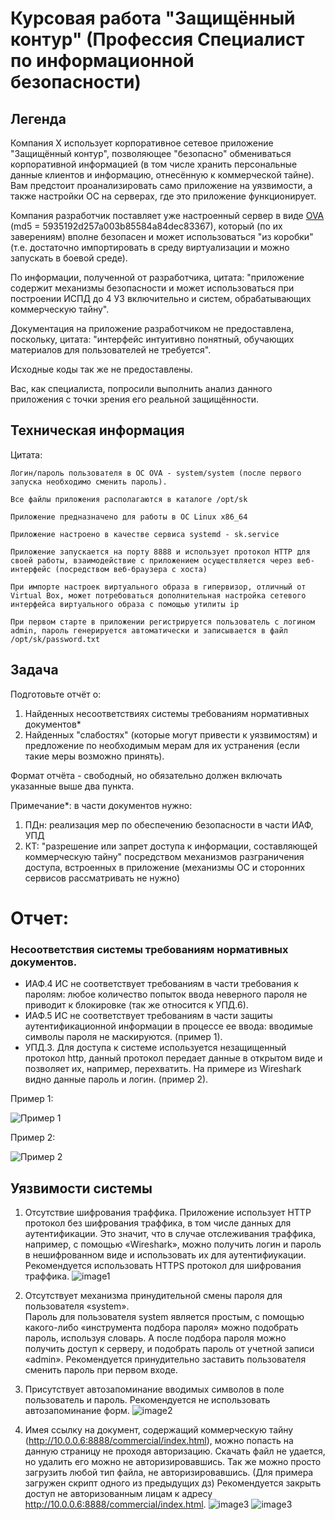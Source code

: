 # Курсовая работа "Защищённый контур" (Профессия Специалист по информационной безопасности)

## Легенда

Компания Х использует корпоративное сетевое приложение "Защищённый контур", позволяющее "безопасно" обмениваться корпоративной информацией (в том числе хранить персональные данные клиентов и информацию, отнесённую к коммерческой тайне). Вам предстоит проанализировать само приложение на уязвимости, а также настройки ОС на серверах, где это приложение функционирует.

Компания разработчик поставляет уже настроенный сервер в виде [OVA](https://drive.google.com/file/d/16uICxKQN91ZqjGa5a9AGml_WqG4oVXzp/view?usp=sharing) (md5 = 5935192d257a003b85584a84dec83367), который (по их заверениям) вполне безопасен и может использоваться "из коробки" (т.е. достаточно импортировать в среду виртуализации и можно запускать в боевой среде).

По информации, полученной от разработчика, цитата: "приложение содержит механизмы безопасности и может использоваться при построении ИСПД до 4 УЗ включительно и систем, обрабатывающих коммерческую тайну".

Документация на приложение разработчиком не предоставлена, поскольку, цитата: "интерфейс интуитивно понятный, обучающих материалов для пользователей не требуется".

Исходные коды так же не предоставлены.

Вас, как специалиста, попросили выполнить анализ данного приложения с точки зрения его реальной защищённости.

## Техническая информация

Цитата:
```
Логин/пароль пользователя в ОС OVA - system/system (после первого запуска необходимо сменить пароль).

Все файлы приложения располагаются в каталоге /opt/sk

Приложение предназначено для работы в ОС Linux x86_64

Приложение настроено в качестве сервиса systemd - sk.service

Приложение запускается на порту 8888 и использует протокол HTTP для своей работы, взаимодействие с приложением осуществляется через веб-интерфейс (посредством веб-браузера с хоста)

При импорте настроек виртуального образа в гипервизор, отличный от Virtual Box, может потребоваться дополнительная настройка сетевого интерфейса виртуального образа с помощью утилиты ip

При первом старте в приложении регистрируется пользователь с логином admin, пароль генерируется автоматически и записывается в файл /opt/sk/password.txt
```

## Задача

Подготовьте отчёт о:
1. Найденных несоответствиях системы требованиям нормативных документов*
1. Найденных "слабостях" (которые могут привести к уязвимостям) и предложение по необходимым мерам для их устранения (если такие меры возможно принять).

Формат отчёта - свободный, но обязательно должен включать указанные выше два пункта.

Примечание*: в части документов нужно:
1. ПДн: реализация мер по обеспечению безопасности в части ИАФ, УПД
1. КТ: "разрешение или запрет доступа к информации, составляющей коммерческую тайну" посредством механизмов разграничения доступа, встроенных в приложение (механизмы ОС и сторонних сервисов рассматривать не нужно)


# Отчет:
### Несоответствия системы требованиям нормативных документов.
- ИАФ.4 ИС не соответствует требованиям в части требования к паролям: любое количество попыток ввода неверного пароля не приводит к блокировке (так же относится к УПД.6).  
- ИАФ.5 ИС не соответствует требованиям в части защиты аутентификационной информации в процессе ее ввода: вводимые символы пароля не маскируются. (пример 1).
- УПД.3. Для доступа к системе используется незащищенный протокол http, данный протокол передает данные в открытом виде и позволяет их, например, перехватить. На примере из Wireshark видно данные пароль и логин. (пример 2).

Пример 1:

![Пример 1](https://github.com/TreninYI/InfoSec/assets/121427985/7525567b-81f5-488b-9d89-194227bcc769)

Пример 2:

![Пример 2](https://github.com/TreninYI/InfoSec/assets/121427985/40f94691-8816-40c6-82b2-95a8635da895)



## Уязвимости системы
1. Отсутствие шифрования траффика.
Приложение использует HTTP протокол без шифрования траффика, в том числе данных для аутентификации. Это значит, что в случае отслеживания траффика, например, с помощью «Wireshark», можно получить логин и пароль в нешифрованном виде и использовать их для аутентифиукации.
Рекомендуется использовать HTTPS протокол для шифрования траффика.
![image1](https://github.com/TreninYI/InfoSec/assets/121427985/8c8903e0-2786-4c9a-acc8-43cd7c09f5db)


2. Отсутствует механизма принудительной смены пароля для пользователя «system».  
Пароль для пользователя system является простым, с помощью какого-либо «инструмента подбора пароля» можно подобрать пароль, используя словарь. А после подбора пароля можно получить доступ к серверу, и подобрать пароль от учетной записи «admin». 
Рекомендуется принудительно заставить пользователя сменить пароль при первом входе.
3. Присутствует автозапоминание вводимых символов в поле пользователь и пароль.
Рекомендуется не использовать автозапоминание форм.
![image2](https://github.com/TreninYI/InfoSec/assets/121427985/ef589f58-82db-4f88-9668-8da6940e6fbf)

 4. Имея ссылку на документ, содержащий коммерческую тайну (http://10.0.0.6:8888/commercial/index.html), можно попасть на данную страницу не проходя авторизацию.  Скачать файл не удается, но удалить его можно не авторизировавшись. Так же можно просто загрузить любой тип файла, не авторизировавшись. (Для примера загружен скрипт одного из предыдущих дз)
Рекомендуется закрыть доступ не авторизованным лицам к адресу http://10.0.0.6:8888/commercial/index.html.
![image3](https://github.com/TreninYI/InfoSec/assets/121427985/35ca2cfb-6ae3-4ac5-87ae-a8349e6a6389)
![image3](https://github.com/TreninYI/InfoSec/assets/121427985/5e8612be-e9b3-43c9-a952-247ab25109e8)



